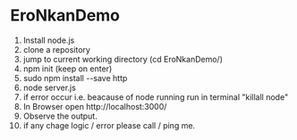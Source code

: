 # EroNkanDemo

1. Install node.js 
2. clone a repository 
3. jump to current working directory (cd EroNkanDemo/)
4. npm init (keep on enter)
5. sudo npm install --save http
6. node server.js
7. if error occur i.e. beacause of node running run in terminal "killall node"
8. In Browser open http://localhost:3000/
9. Observe the output.
10. if any chage logic / error  please call / ping me.
